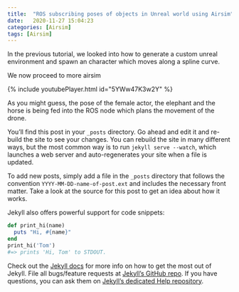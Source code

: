 ```yaml
---
title:  "ROS subscribing poses of objects in Unreal world using Airsim"
date:   2020-11-27 15:04:23
categories: [Airsim]
tags: [Airsim]
---
```

In the previous tutorial, we looked into how to generate a custom unreal environment and spawn an character which moves along a spline curve. 

We now proceed to more airsim 

 
{% include youtubePlayer.html id="5YWw47K3w2Y" %}

As you might guess, the pose of the female actor, the elephant and the horse is being fed into the 
ROS node which plans the movement of the drone.   



You’ll find this post in your `_posts` directory. Go ahead and edit it and re-build the site to see your changes. You can rebuild the site in many different ways, but the most common way is to run `jekyll serve --watch`, which launches a web server and auto-regenerates your site when a file is updated.

To add new posts, simply add a file in the `_posts` directory that follows the convention `YYYY-MM-DD-name-of-post.ext` and includes the necessary front matter. Take a look at the source for this post to get an idea about how it works.

Jekyll also offers powerful support for code snippets:

``` ruby
def print_hi(name)
  puts "Hi, #{name}"
end
print_hi('Tom')
#=> prints 'Hi, Tom' to STDOUT.
```

Check out the [Jekyll docs][jekyll] for more info on how to get the most out of Jekyll. File all bugs/feature requests at [Jekyll’s GitHub repo][jekyll-gh]. If you have questions, you can ask them on [Jekyll’s dedicated Help repository][jekyll-help].

[jekyll]:      http://jekyllrb.com
[jekyll-gh]:   https://github.com/jekyll/jekyll
[jekyll-help]: https://github.com/jekyll/jekyll-help
